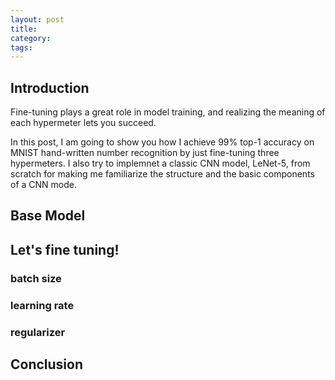 ```yaml
---
layout: post
title:
category:
tags:
---
```


## Introduction
Fine-tuning plays a great role in model training, and realizing
the meaning of each hypermeter lets you succeed.

In this post, I am going to show you how I achieve 99% top-1
accuracy on MNIST hand-written number recognition by just 
fine-tuning three hypermeters. I also try
to implemnet a classic CNN model, LeNet-5, from scratch for
making me familiarize the structure and the basic
components of a CNN mode.

## Base Model

## Let's fine tuning!
### batch size
### learning rate
### regularizer

## Conclusion
